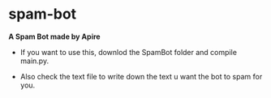 # spam-bot
**A Spam Bot made by Apire**





* If you want to use this, downlod the SpamBot folder and compile main.py.

* Also check the text file to write down the text u want the bot to spam for you.
